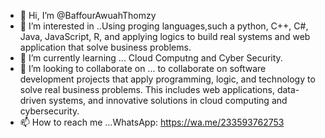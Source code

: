 - 👋 Hi, I’m @BaffourAwuahThomzy
- 👀 I’m interested in ..Using proging languages,such a python, C++, C#, Java, JavaScript, R, and applying logics to build real systems and web application that solve business problems.
- 🌱 I’m currently learning ... Cloud Computng and Cyber Security.
- 💞️ I’m looking to collaborate on ... to collaborate on software development projects that apply programming, logic, and technology to solve real business problems. This includes web applications, data-driven systems, and innovative solutions in cloud computing and cybersecurity.
- 📫 How to reach me ...WhatsApp: https://wa.me/233593762753

<!---
BaffourAwuahThomzy/BaffourAwuahThomzy is a ✨ special ✨ repository because its `README.md` (this file) appears on your GitHub profile.
You can click the Preview link to take a look at your changes.
--->
